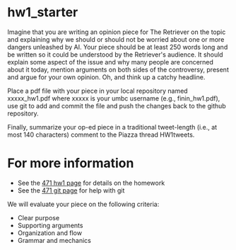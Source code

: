 # hw1_starter

Imagine that you are writing an opinion piece for The Retriever on the topic and explaining why we should or should not be worried about one or more dangers unleashed by AI. Your piece should be at least 250 words long and be written so it could be understood by the Retriever's audience. It should explain some aspect of the issue and why many people are concerned about it today, mention arguments on both sides of the controversy, present and argue for your own opinion. Oh, and think up a catchy headline.

Place a pdf file with your piece in your local repository named xxxxx_hw1.pdf where xxxxx is your umbc username (e.g., finin_hw1.pdf), use git to add and commit the file and push the changes back to the github repository.

Finally, summarize your op-ed piece in  a traditional tweet-length (i.e., at most 140 characters) comment to the Piazza thread HW1tweets.

# For more information
* See the [471 hw1 page](https://www.csee.umbc.edu/courses/undergraduate/471/spring19/01/hw/HW1/) for details on the homework
* See the [471 git page](https://www.csee.umbc.edu/courses/undergraduate/471/spring19/01/help/using_github.html) for help with git

We will evaluate your piece on the following criteria:
* Clear purpose
* Supporting arguments
* Organization and flow
* Grammar and mechanics

